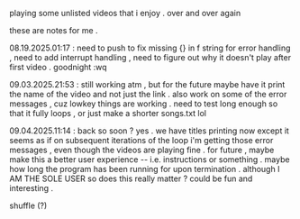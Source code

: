 playing some unlisted videos that i enjoy . over and over again


these are notes for me .

08.19.2025.01:17 : need to push to fix missing {} in f string for error handling , need to add interrupt handling , need to figure out why it doesn't play after first video . goodnight :wq

09.03.2025.21:53 : still working atm , but for the future maybe have it print the name of the video and not just the link . also work on some of the error messages , cuz lowkey things are working . need to test long enough so that it fully loops , or just make a shorter songs.txt lol

09.04.2025.11:14 : back so soon ? yes . we have titles printing now except it seems as if on subsequent iterations of the loop i'm getting those error messages , even though the videos are playing fine . for future , maybe make this a better user experience -- i.e. instructions or something . maybe how long the program has been running for upon termination . although I AM THE SOLE USER so does this really matter ? could be fun and interesting .

shuffle (?)
